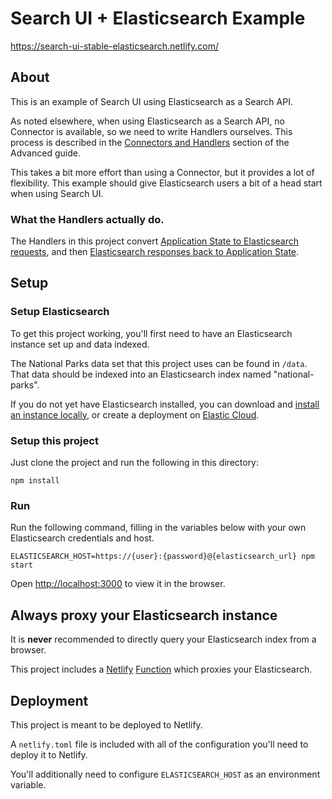 # Search UI + Elasticsearch Example

https://search-ui-stable-elasticsearch.netlify.com/

## About

This is an example of Search UI using Elasticsearch as a Search API.

As noted elsewhere, when using Elasticsearch as a Search API, no Connector is available, so we need to write Handlers ourselves.
This process is described in the [Connectors and Handlers](../../ADVANCED.md#connectors-and-handlers) section of the Advanced
guide.

This takes a bit more effort than using a Connector, but it provides a lot of flexibility. This example
should give Elasticsearch users a bit of a head start when using Search UI.

### What the Handlers actually do.

The Handlers in this project convert [Application State to Elasticsearch requests](src/buildRequest.js), and then [Elasticsearch responses back to Application State](src/buildState.js).

## Setup

### Setup Elasticsearch

To get this project working, you'll first need to have an Elasticsearch instance set up and data indexed.

The National Parks data set that this project uses can be found in `/data`. That data should be indexed into an Elasticsearch index named "national-parks".

If you do not yet have Elasticsearch installed, you can download and [install an instance locally](https://www.elastic.co/products/elasticsearch), or
create a deployment on [Elastic Cloud](https://www.elastic.co/cloud/).

### Setup this project

Just clone the project and run the following in this directory:

```
npm install
```

### Run

Run the following command, filling in the variables below with your own Elasticsearch credentials and host.

```
ELASTICSEARCH_HOST=https://{user}:{password}@{elasticsearch_url} npm start
```

Open [http://localhost:3000](http://localhost:3000) to view it in the browser.

## Always proxy your Elasticsearch instance

It is **never** recommended to directly query your Elasticsearch index from a browser.

This project includes a [Netlify](https://www.netlify.com/) [Function](https://www.netlify.com/docs/functions/) which proxies your Elasticsearch.

## Deployment

This project is meant to be deployed to Netlify.

A `netlify.toml` file is included with all of the configuration you'll need to deploy it to Netlify.

You'll additionally need to configure `ELASTICSEARCH_HOST` as an environment variable.
